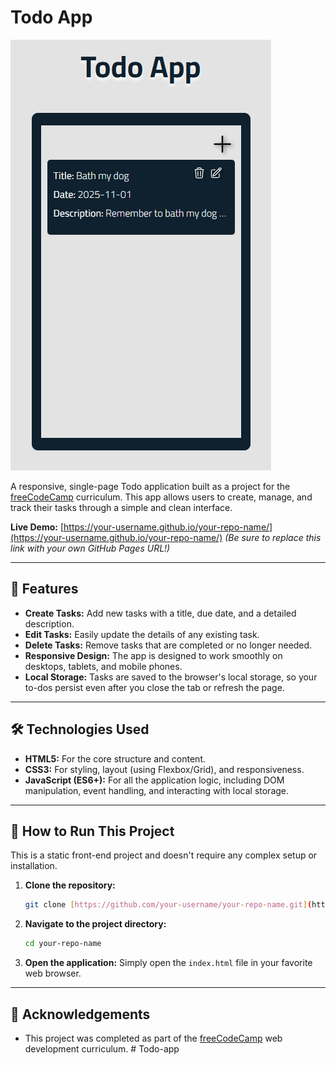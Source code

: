 # Todo App

![Screenshot of the Todo App](todoPic.jpg)

A responsive, single-page Todo application built as a project for the [freeCodeCamp](https://www.freecodecamp.org/) curriculum. This app allows users to create, manage, and track their tasks through a simple and clean interface.

**Live Demo:** [https://your-username.github.io/your-repo-name/](https://your-username.github.io/your-repo-name/)
*(Be sure to replace this link with your own GitHub Pages URL!)*

---

## 🚀 Features

* **Create Tasks:** Add new tasks with a title, due date, and a detailed description.
* **Edit Tasks:** Easily update the details of any existing task.
* **Delete Tasks:** Remove tasks that are completed or no longer needed.
* **Responsive Design:** The app is designed to work smoothly on desktops, tablets, and mobile phones.
* **Local Storage:** Tasks are saved to the browser's local storage, so your to-dos persist even after you close the tab or refresh the page.

---

## 🛠️ Technologies Used

* **HTML5:** For the core structure and content.
* **CSS3:** For styling, layout (using Flexbox/Grid), and responsiveness.
* **JavaScript (ES6+):** For all the application logic, including DOM manipulation, event handling, and interacting with local storage.

---

## 🏁 How to Run This Project

This is a static front-end project and doesn't require any complex setup or installation.

1.  **Clone the repository:**
    ```sh
    git clone [https://github.com/your-username/your-repo-name.git](https://github.com/your-username/your-repo-name.git)
    ```

2.  **Navigate to the project directory:**
    ```sh
    cd your-repo-name
    ```

3.  **Open the application:**
    Simply open the `index.html` file in your favorite web browser.

---

## 🙏 Acknowledgements

* This project was completed as part of the [freeCodeCamp](https://www.freecodecamp.org/) web development curriculum.
#   T o d o - a p p 
 
 